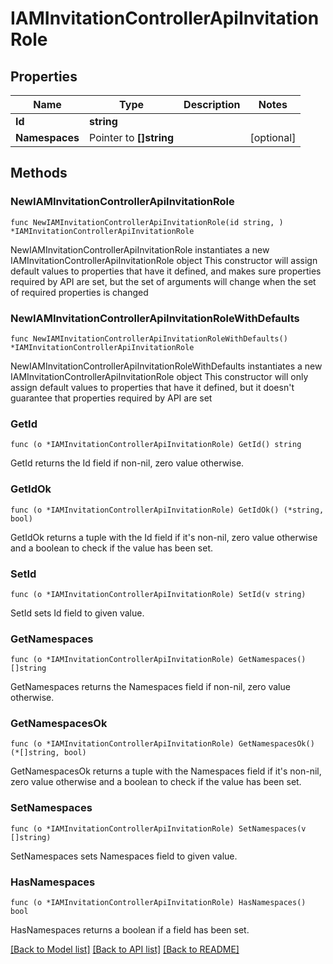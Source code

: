 # IAMInvitationControllerApiInvitationRole

## Properties

Name | Type | Description | Notes
------------ | ------------- | ------------- | -------------
**Id** | **string** |  | 
**Namespaces** | Pointer to **[]string** |  | [optional] 

## Methods

### NewIAMInvitationControllerApiInvitationRole

`func NewIAMInvitationControllerApiInvitationRole(id string, ) *IAMInvitationControllerApiInvitationRole`

NewIAMInvitationControllerApiInvitationRole instantiates a new IAMInvitationControllerApiInvitationRole object
This constructor will assign default values to properties that have it defined,
and makes sure properties required by API are set, but the set of arguments
will change when the set of required properties is changed

### NewIAMInvitationControllerApiInvitationRoleWithDefaults

`func NewIAMInvitationControllerApiInvitationRoleWithDefaults() *IAMInvitationControllerApiInvitationRole`

NewIAMInvitationControllerApiInvitationRoleWithDefaults instantiates a new IAMInvitationControllerApiInvitationRole object
This constructor will only assign default values to properties that have it defined,
but it doesn't guarantee that properties required by API are set

### GetId

`func (o *IAMInvitationControllerApiInvitationRole) GetId() string`

GetId returns the Id field if non-nil, zero value otherwise.

### GetIdOk

`func (o *IAMInvitationControllerApiInvitationRole) GetIdOk() (*string, bool)`

GetIdOk returns a tuple with the Id field if it's non-nil, zero value otherwise
and a boolean to check if the value has been set.

### SetId

`func (o *IAMInvitationControllerApiInvitationRole) SetId(v string)`

SetId sets Id field to given value.


### GetNamespaces

`func (o *IAMInvitationControllerApiInvitationRole) GetNamespaces() []string`

GetNamespaces returns the Namespaces field if non-nil, zero value otherwise.

### GetNamespacesOk

`func (o *IAMInvitationControllerApiInvitationRole) GetNamespacesOk() (*[]string, bool)`

GetNamespacesOk returns a tuple with the Namespaces field if it's non-nil, zero value otherwise
and a boolean to check if the value has been set.

### SetNamespaces

`func (o *IAMInvitationControllerApiInvitationRole) SetNamespaces(v []string)`

SetNamespaces sets Namespaces field to given value.

### HasNamespaces

`func (o *IAMInvitationControllerApiInvitationRole) HasNamespaces() bool`

HasNamespaces returns a boolean if a field has been set.


[[Back to Model list]](../README.md#documentation-for-models) [[Back to API list]](../README.md#documentation-for-api-endpoints) [[Back to README]](../README.md)


